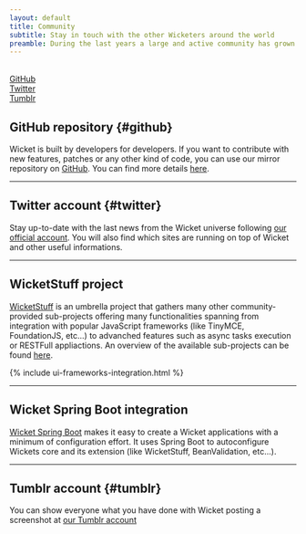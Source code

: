 ```yaml
---
layout: default
title: Community
subtitle: Stay in touch with the other Wicketers around the world
preamble: During the last years a large and active community has grown around Wicket. Here you can find what it can offer you and how to join it.
---
```


<div class="l-button-table">
    <div class="l-two-third">
        <div class="button-bar">
            <a class="button" href="#github"><i class="fa fa-github-square"></i><br>GitHub</a>
            <a class="button" href="#twitter"><i class="fa fa-twitter"></i><br>Twitter</a>
            <a class="button" href="#tumblr"><i class="fa fa-tumblr-square"></i><br>Tumblr</a>
        </div>
    </div>
</div>    

## GitHub repository {#github}

Wicket is built by developers for developers. If you want to contribute with new features, patches or any other kind of code, you can use our mirror 
repository on [GitHub](https://github.com/apache/wicket). You can find more details [here](../contribute/).

---

## Twitter account {#twitter}

Stay up-to-date with the last news from the Wicket universe following [our official account](https://twitter.com/apache_wicket). You will also find
which sites are running on top of Wicket and other useful informations.

---

## WicketStuff project

[WicketStuff](https://github.com/wicketstuff/) is an umbrella project that gathers many other community-provided sub-projects offering many functionalities spanning from integration
with popular JavaScript frameworks (like TinyMCE, FoundationJS, etc...) to advanched features such as async tasks execution or RESTFull appliactions.
An overview of the available sub-projects can be found [here](https://github.com/wicketstuff/core/wiki).

{% include ui-frameworks-integration.html %}

---

## Wicket Spring Boot integration

[Wicket Spring Boot](https://github.com/MarcGiffing/wicket-spring-boot) makes it easy to create a Wicket applications with a minimum of configuration effort. It uses Spring Boot to autoconfigure Wickets core and its extension (like WicketStuff, BeanValidation, etc...). 

---

## Tumblr account {#tumblr}

You can show everyone what you have done with Wicket posting a screenshot at [our Tumblr account](http://builtwithwicket.tumblr.com/) 
